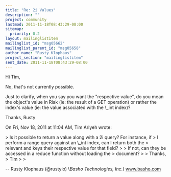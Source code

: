 ```yaml
---
title: "Re: 2i Values"
description: ""
project: community
lastmod: 2011-11-18T08:43:29-08:00
sitemap:
  priority: 0.2
layout: mailinglistitem
mailinglist_id: "msg05662"
mailinglist_parent_id: "msg05658"
author_name: "Rusty Klophaus"
project_section: "mailinglistitem"
sent_date: 2011-11-18T08:43:29-08:00
---
```



Hi Tim,

No, that's not currently possible.

Just to clarify, when you say you want the "respective value", do you mean
the object's value in Riak (ie: the result of a GET operation) or rather
the index's value (ie: the value associated with the \\_int index)?

Thanks,
Rusty

On Fri, Nov 18, 2011 at 11:04 AM, Tim Ariyeh  wrote:

&gt; Is it possible to return a value along with a 2i query? For instance, if
&gt; I perform a range query against an \\_int index, can I return both the
&gt; relevant and keys their respective value for that field?
&gt;
&gt; If not, can they be accessed in a reduce function without loading the
&gt; document?
&gt;
&gt; Thanks,
&gt; Tim
&gt;
&gt;


-- 
Rusty Klophaus (@rustyio)
\\*Basho Technologies, Inc.\\*
www.basho.com
